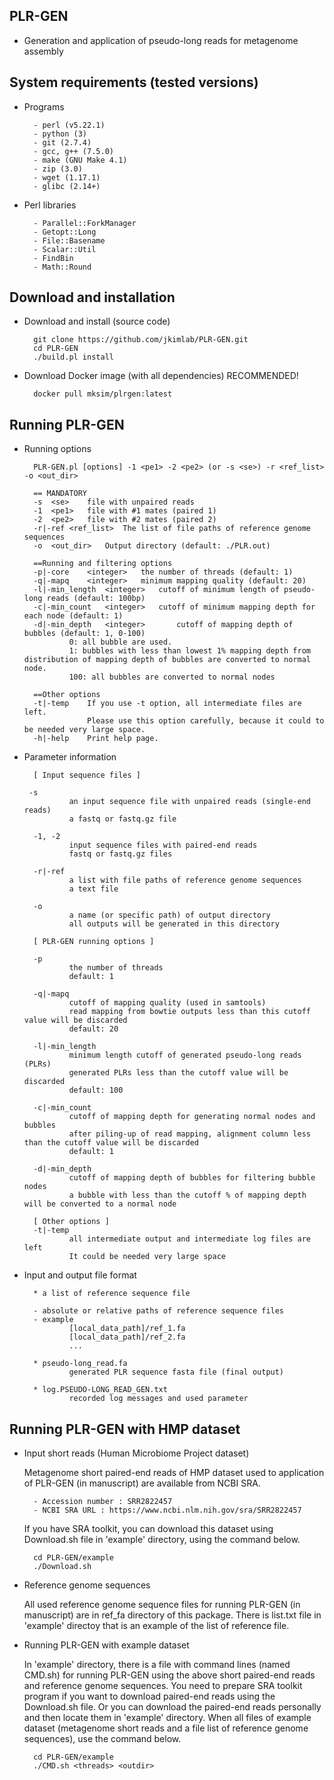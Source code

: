 PLR-GEN
-----------------

* Generation and application of pseudo-long reads for metagenome assembly


System requirements (tested versions)
-----------------

* Programs

        - perl (v5.22.1)
        - python (3)
        - git (2.7.4)
        - gcc, g++ (7.5.0)
        - make (GNU Make 4.1)
        - zip (3.0)
        - wget (1.17.1)
        - glibc (2.14+) 

* Perl libraries

        - Parallel::ForkManager 
        - Getopt::Long
        - File::Basename
        - Scalar::Util
        - FindBin
        - Math::Round
        
        

Download and installation
-----------------

* Download and install (source code)

        git clone https://github.com/jkimlab/PLR-GEN.git
        cd PLR-GEN
        ./build.pl install


* Download Docker image (with all dependencies)  RECOMMENDED! 

        docker pull mksim/plrgen:latest
        

Running PLR-GEN
-----------------

* Running options
        
        PLR-GEN.pl [options] -1 <pe1> -2 <pe2> (or -s <se>) -r <ref_list> -o <out_dir>

        == MANDATORY
        -s	<se>	file with unpaired reads
        -1	<pe1>	file with #1 mates (paired 1)
        -2	<pe2>	file with #2 mates (paired 2)
        -r|-ref	<ref_list>	The list of file paths of reference genome sequences
        -o	<out_dir>	Output directory (default: ./PLR.out)

        ==Running and filtering options
        -p|-core	<integer>	the number of threads (default: 1)
        -q|-mapq	<integer>	minimum mapping quality (default: 20)
        -l|-min_length	<integer>	cutoff of minimum length of pseudo-long reads (default: 100bp)
        -c|-min_count	<integer>	cutoff of minimum mapping depth for each node (default: 1)
        -d|-min_depth	<integer>       cutoff of mapping depth of bubbles (default: 1, 0-100)
        		0: all bubble are used.
        		1: bubbles with less than lowest 1% mapping depth from distribution of mapping depth of bubbles are converted to normal node.
        		100: all bubbles are converted to normal nodes        
        
        ==Other options
        -t|-temp	If you use -t option, all intermediate files are left.
        	        Please use this option carefully, because it could to be needed very large space.
        -h|-help	Print help page.


* Parameter information

        [ Input sequence files ]
       
       -s      
                an input sequence file with unpaired reads (single-end reads)
                a fastq or fastq.gz file
                
        -1, -2 
                input sequence files with paired-end reads
                fastq or fastq.gz files 
        
        -r|-ref 
                a list with file paths of reference genome sequences
                a text file
        
        -o 
                a name (or specific path) of output directory
                all outputs will be generated in this directory 
                
        [ PLR-GEN running options ]
        
        -p 
                the number of threads
                default: 1
                
        -q|-mapq
                cutoff of mapping quality (used in samtools)
                read mapping from bowtie outputs less than this cutoff value will be discarded
                default: 20
                
        -l|-min_length
                minimum length cutoff of generated pseudo-long reads (PLRs)
                generated PLRs less than the cutoff value will be discarded
                default: 100
                
        -c|-min_count
                cutoff of mapping depth for generating normal nodes and bubbles
                after piling-up of read mapping, alignment column less than the cutoff value will be discarded
                default: 1
        
        -d|-min_depth
                cutoff of mapping depth of bubbles for filtering bubble nodes
                a bubble with less than the cutoff % of mapping depth will be converted to a normal node
        
        [ Other options ]
        -t|-temp
                all intermediate output and intermediate log files are left
                It could be needed very large space
        
* Input and output file format

        * a list of reference sequence file 
        
        - absolute or relative paths of reference sequence files
        - example
                [local_data_path]/ref_1.fa
                [local_data_path]/ref_2.fa
                ... 

        * pseudo-long_read.fa
                generated PLR sequence fasta file (final output)
                
        * log.PSEUDO-LONG_READ_GEN.txt
                recorded log messages and used parameter
       

Running PLR-GEN with HMP dataset
-----------------
        
* Input short reads (Human Microbiome Project dataset)
  
  Metagenome short paired-end reads of HMP dataset used to application of PLR-GEN (in manuscript) are available from NCBI SRA.
        
        - Accession number : SRR2822457
        - NCBI SRA URL : https://www.ncbi.nlm.nih.gov/sra/SRR2822457

  If you have SRA toolkit, you can download this dataset using Download.sh file in 'example' directory, using the command below.
  
        cd PLR-GEN/example
        ./Download.sh 
        
        
* Reference genome sequences 

  All used reference genome sequence files for running PLR-GEN (in manuscript) are in ref_fa directory of this package.
  There is list.txt file in 'example' directoy that is an example of the list of reference file.

* Running PLR-GEN with example dataset

  In 'example' directory, there is a file with command lines (named CMD.sh) for running PLR-GEN using the above short paired-end reads and reference genome sequences.
  You need to prepare SRA toolkit program if you want to download paired-end reads using the Download.sh file.
  Or you can download the paired-end reads personally and then locate them in 'example' directory.
  When all files of example dataset (metagenome short reads and a file list of reference genome sequences), use the command below.
  
        cd PLR-GEN/example
        ./CMD.sh <threads> <outdir>

